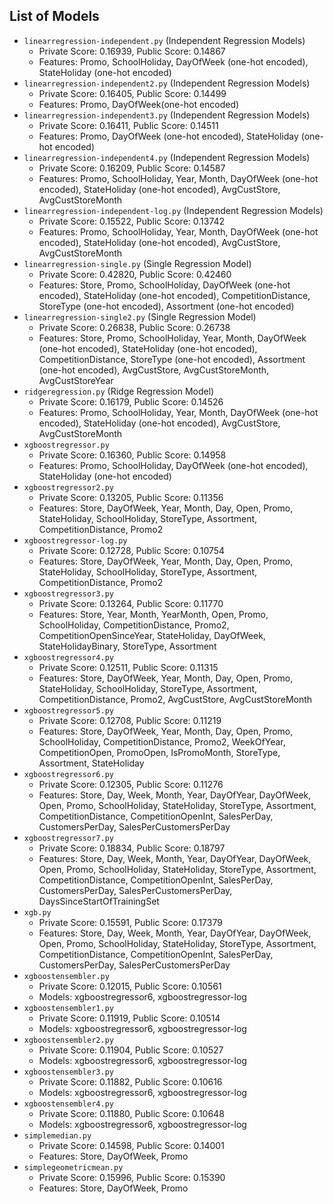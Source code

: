 ## List of Models

- `linearregression-independent.py` (Independent Regression Models)
    - Private Score: 0.16939, Public Score: 0.14867
    - Features: Promo, SchoolHoliday, DayOfWeek (one-hot encoded), StateHoliday (one-hot encoded)
- `linearregression-independent2.py` (Independent Regression Models)
    - Private Score: 0.16405, Public Score: 0.14499
    - Features: Promo, DayOfWeek(one-hot encoded)
- `linearregression-independent3.py` (Independent Regression Models)
    - Private Score: 0.16411, Public Score: 0.14511
    - Features: Promo, DayOfWeek (one-hot encoded), StateHoliday (one-hot encoded)
- `linearregression-independent4.py` (Independent Regression Models)
    - Private Score: 0.16209, Public Score: 0.14587
    - Features: Promo, SchoolHoliday, Year, Month, DayOfWeek (one-hot encoded), StateHoliday (one-hot encoded), AvgCustStore, AvgCustStoreMonth
- `linearregression-independent-log.py` (Independent Regression Models)
    - Private Score: 0.15522, Public Score: 0.13742
    - Features: Promo, SchoolHoliday, Year, Month, DayOfWeek (one-hot encoded), StateHoliday (one-hot encoded), AvgCustStore, AvgCustStoreMonth
- `linearregression-single.py` (Single Regression Model)
    - Private Score: 0.42820, Public Score: 0.42460
    - Features: Store, Promo, SchoolHoliday, DayOfWeek (one-hot encoded), StateHoliday (one-hot encoded), CompetitionDistance, StoreType (one-hot encoded), Assortment (one-hot encoded)
- `linearregression-single2.py` (Single Regression Model)
    - Private Score: 0.26838, Public Score: 0.26738
    - Features: Store, Promo, SchoolHoliday, Year, Month, DayOfWeek (one-hot encoded), StateHoliday (one-hot encoded), CompetitionDistance, StoreType (one-hot encoded), Assortment (one-hot encoded), AvgCustStore, AvgCustStoreMonth, AvgCustStoreYear
- `ridgeregression.py` (Ridge Regression Model)
    - Private Score: 0.16179, Public Score: 0.14526
    - Features: Promo, SchoolHoliday, Year, Month, DayOfWeek (one-hot encoded), StateHoliday (one-hot encoded), AvgCustStore, AvgCustStoreMonth
- `xgboostregressor.py`
    - Private Score: 0.16360, Public Score: 0.14958
    - Features: Promo, SchoolHoliday, DayOfWeek (one-hot encoded), StateHoliday (one-hot encoded)
- `xgboostregressor2.py`
    - Private Score: 0.13205, Public Score: 0.11356
    - Features: Store, DayOfWeek, Year, Month, Day, Open, Promo, StateHoliday, SchoolHoliday, StoreType, Assortment, CompetitionDistance, Promo2
- `xgboostregressor-log.py`
    - Private Score: 0.12728, Public Score: 0.10754
    - Features: Store, DayOfWeek, Year, Month, Day, Open, Promo, StateHoliday, SchoolHoliday, StoreType, Assortment, CompetitionDistance, Promo2
- `xgboostregressor3.py`
    - Private Score: 0.13264, Public Score: 0.11770
    - Features: Store, Year, Month, YearMonth, Open, Promo, SchoolHoliday, CompetitionDistance, Promo2, CompetitionOpenSinceYear, StateHoliday, DayOfWeek, StateHolidayBinary, StoreType, Assortment
- `xgboostregressor4.py`
    - Private Score: 0.12511, Public Score: 0.11315
    - Features: Store, DayOfWeek, Year, Month, Day, Open, Promo, StateHoliday, SchoolHoliday, StoreType, Assortment, CompetitionDistance, Promo2, AvgCustStore, AvgCustStoreMonth
- `xgboostregressor5.py`
    - Private Score: 0.12708, Public Score: 0.11219
    - Features: Store, DayOfWeek, Year, Month, Day, Open, Promo, SchoolHoliday, CompetitionDistance, Promo2, WeekOfYear, CompetitionOpen, PromoOpen, IsPromoMonth, StoreType, Assortment, StateHoliday
- `xgboostregressor6.py`
    - Private Score: 0.12305, Public Score: 0.11276
    - Features: Store, Day, Week, Month, Year, DayOfYear, DayOfWeek, Open, Promo, SchoolHoliday, StateHoliday, StoreType, Assortment, CompetitionDistance, CompetitionOpenInt, SalesPerDay, CustomersPerDay, SalesPerCustomersPerDay
- `xgboostregressor7.py`
    - Private Score: 0.18834, Public Score: 0.18797
    - Features: Store, Day, Week, Month, Year, DayOfYear, DayOfWeek, Open, Promo, SchoolHoliday, StateHoliday, StoreType, Assortment, CompetitionDistance, CompetitionOpenInt, SalesPerDay, CustomersPerDay, SalesPerCustomersPerDay, DaysSinceStartOfTrainingSet
- `xgb.py`
    - Private Score: 0.15591, Public Score: 0.17379
    - Features: Store, Day, Week, Month, Year, DayOfYear, DayOfWeek, Open, Promo, SchoolHoliday, StateHoliday, StoreType, Assortment, CompetitionDistance, CompetitionOpenInt, SalesPerDay, CustomersPerDay, SalesPerCustomersPerDay
- `xgboostensembler.py`
    - Private Score: 0.12015, Public Score: 0.10561
    - Models: xgboostregressor6, xgboostregressor-log
- `xgboostensembler1.py`
    - Private Score: 0.11919, Public Score: 0.10514
    - Models: xgboostregressor6, xgboostregressor-log
- `xgboostensembler2.py`
    - Private Score: 0.11904, Public Score: 0.10527
    - Models: xgboostregressor6, xgboostregressor-log
- `xgboostensembler3.py`
    - Private Score: 0.11882, Public Score: 0.10616
    - Models: xgboostregressor6, xgboostregressor-log
- `xgboostensembler4.py`
    - Private Score: 0.11880, Public Score: 0.10648
    - Models: xgboostregressor6, xgboostregressor-log
- `simplemedian.py`
    - Private Score: 0.14598, Public Score: 0.14001
    - Features: Store, DayOfWeek, Promo
- `simplegeometricmean.py`
    - Private Score: 0.15996, Public Score: 0.15390
    - Features: Store, DayOfWeek, Promo
